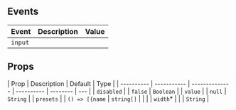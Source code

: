 ## Events

| Event   | Description | Value |
| ------- | ----------- | ----- |
| `input` |             |       |

## Props

| Prop       | Description | Default        | Type       |
| ---------- | ----------- | -------------- | ---------- | -------- | --- |
| `disabled` |             | `false`        | `Boolean`  |
| `value`    |             | `null`         | `String`   |
| `presets`  |             | `() => [{name` | `string[]` |
| <!--       | `width`\*   |                |            | `String` | --> |
| `width`\*  |             |                | `String`   |
